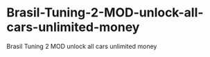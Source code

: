 # Brasil-Tuning-2-MOD-unlock-all-cars-unlimited-money
Brasil Tuning 2 MOD unlock all cars unlimited money
